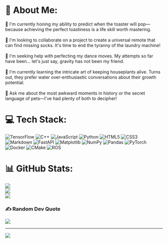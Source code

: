 # 💫 About Me:
🔭 I'm currently honing my ability to predict when the toaster will pop—because achieving the perfect toastiness is a life skill worth mastering.<br><br>👯 I'm looking to collaborate on a project to create a universal remote that can find missing socks. It's time to end the tyranny of the laundry machine!<br><br>🤝 I'm seeking help with perfecting my dance moves. My attempts so far have been... let's just say, gravity has not been my friend.<br><br>🌱 I'm currently learning the intricate art of keeping houseplants alive. Turns out, they prefer water over-enthusiastic conversations about their growth potential.<br><br>💬 Ask me about the most awkward moments in history or the secret language of pets—I've had plenty of both to decipher!<br>


# 💻 Tech Stack:
![TensorFlow](https://img.shields.io/badge/TensorFlow-%23FF6F00.svg?style=for-the-badge&logo=TensorFlow&logoColor=white) ![C++](https://img.shields.io/badge/c++-%2300599C.svg?style=for-the-badge&logo=c%2B%2B&logoColor=white) ![JavaScript](https://img.shields.io/badge/javascript-%23323330.svg?style=for-the-badge&logo=javascript&logoColor=%23F7DF1E) ![Python](https://img.shields.io/badge/python-3670A0?style=for-the-badge&logo=python&logoColor=ffdd54) ![HTML5](https://img.shields.io/badge/html5-%23E34F26.svg?style=for-the-badge&logo=html5&logoColor=white) ![CSS3](https://img.shields.io/badge/css3-%231572B6.svg?style=for-the-badge&logo=css3&logoColor=white) ![Markdown](https://img.shields.io/badge/markdown-%23000000.svg?style=for-the-badge&logo=markdown&logoColor=white) ![FastAPI](https://img.shields.io/badge/FastAPI-005571?style=for-the-badge&logo=fastapi) ![Matplotlib](https://img.shields.io/badge/Matplotlib-%23ffffff.svg?style=for-the-badge&logo=Matplotlib&logoColor=black) ![NumPy](https://img.shields.io/badge/numpy-%23013243.svg?style=for-the-badge&logo=numpy&logoColor=white) ![Pandas](https://img.shields.io/badge/pandas-%23150458.svg?style=for-the-badge&logo=pandas&logoColor=white) ![PyTorch](https://img.shields.io/badge/PyTorch-%23EE4C2C.svg?style=for-the-badge&logo=PyTorch&logoColor=white) ![Docker](https://img.shields.io/badge/docker-%230db7ed.svg?style=for-the-badge&logo=docker&logoColor=white) ![CMake](https://img.shields.io/badge/CMake-%23008FBA.svg?style=for-the-badge&logo=cmake&logoColor=white) ![ROS](https://img.shields.io/badge/ros-%230A0FF9.svg?style=for-the-badge&logo=ros&logoColor=white)
# 📊 GitHub Stats:
![](https://github-readme-stats.vercel.app/api?username=AryanNanda17&theme=radical&hide_border=false&include_all_commits=false&count_private=false)<br/>
![](https://github-readme-streak-stats.herokuapp.com/?user=AryanNanda17&theme=radical&hide_border=false)<br/>
![](https://github-readme-stats.vercel.app/api/top-langs/?username=AryanNanda17&theme=radical&hide_border=false&include_all_commits=false&count_private=false&layout=compact)

### ✍️ Random Dev Quote
![](https://quotes-github-readme.vercel.app/api?type=horizontal&theme=radical)

---
[![](https://visitcount.itsvg.in/api?id=AryanNanda17&icon=0&color=0)](https://visitcount.itsvg.in)

<!-- Proudly created with GPRM ( https://gprm.itsvg.in ) -->
